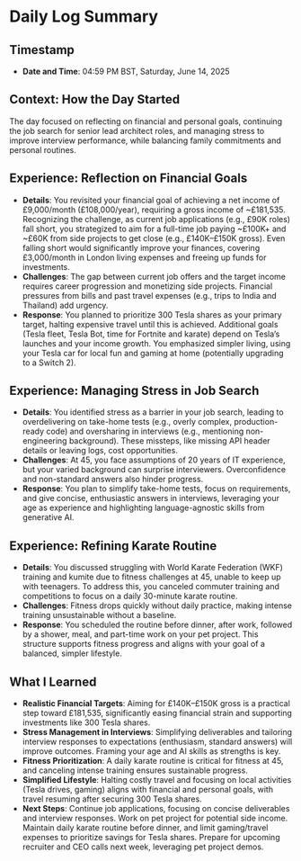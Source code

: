 # Daily Log Summary

## Timestamp
- **Date and Time**: 04:59 PM BST, Saturday, June 14, 2025

## Context: How the Day Started
The day focused on reflecting on financial and personal goals, continuing the job search for senior lead architect roles, and managing stress to improve interview performance, while balancing family commitments and personal routines.

## Experience: Reflection on Financial Goals
- **Details**: You revisited your financial goal of achieving a net income of £9,000/month (£108,000/year), requiring a gross income of ~£181,535. Recognizing the challenge, as current job applications (e.g., £90K roles) fall short, you strategized to aim for a full-time job paying ~£100K+ and ~£60K from side projects to get close (e.g., £140K–£150K gross). Even falling short would significantly improve your finances, covering £3,000/month in London living expenses and freeing up funds for investments.
- **Challenges**: The gap between current job offers and the target income requires career progression and monetizing side projects. Financial pressures from bills and past travel expenses (e.g., trips to India and Thailand) add urgency.
- **Response**: You planned to prioritize 300 Tesla shares as your primary target, halting expensive travel until this is achieved. Additional goals (Tesla fleet, Tesla Bot, time for Fortnite and karate) depend on Tesla’s launches and your income growth. You emphasized simpler living, using your Tesla car for local fun and gaming at home (potentially upgrading to a Switch 2).

## Experience: Managing Stress in Job Search
- **Details**: You identified stress as a barrier in your job search, leading to overdelivering on take-home tests (e.g., overly complex, production-ready code) and oversharing in interviews (e.g., mentioning non-engineering background). These missteps, like missing API header details or leaving logs, cost opportunities.
- **Challenges**: At 45, you face assumptions of 20 years of IT experience, but your varied background can surprise interviewers. Overconfidence and non-standard answers also hinder progress.
- **Response**: You plan to simplify take-home tests, focus on requirements, and give concise, enthusiastic answers in interviews, leveraging your age as experience and highlighting language-agnostic skills from generative AI.

## Experience: Refining Karate Routine
- **Details**: You discussed struggling with World Karate Federation (WKF) training and kumite due to fitness challenges at 45, unable to keep up with teenagers. To address this, you canceled commuter training and competitions to focus on a daily 30-minute karate routine.
- **Challenges**: Fitness drops quickly without daily practice, making intense training unsustainable without a baseline.
- **Response**: You scheduled the routine before dinner, after work, followed by a shower, meal, and part-time work on your pet project. This structure supports fitness progress and aligns with your goal of a balanced, simpler lifestyle.

## What I Learned
- **Realistic Financial Targets**: Aiming for £140K–£150K gross is a practical step toward £181,535, significantly easing financial strain and supporting investments like 300 Tesla shares.
- **Stress Management in Interviews**: Simplifying deliverables and tailoring interview responses to expectations (enthusiasm, standard answers) will improve outcomes. Framing your age and AI skills as strengths is key.
- **Fitness Prioritization**: A daily karate routine is critical for fitness at 45, and canceling intense training ensures sustainable progress.
- **Simplified Lifestyle**: Halting costly travel and focusing on local activities (Tesla drives, gaming) aligns with financial and personal goals, with travel resuming after securing 300 Tesla shares.
- **Next Steps**: Continue job applications, focusing on concise deliverables and interview responses. Work on pet project for potential side income. Maintain daily karate routine before dinner, and limit gaming/travel expenses to prioritize savings for Tesla shares. Prepare for upcoming recruiter and CEO calls next week, leveraging pet project demos.